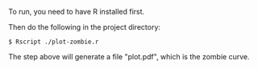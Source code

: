 To run, you need to have R installed first. 

Then do the following in the project directory:

```
$ Rscript ./plot-zombie.r
```

The step above will generate a file "plot.pdf", which is the zombie curve.
